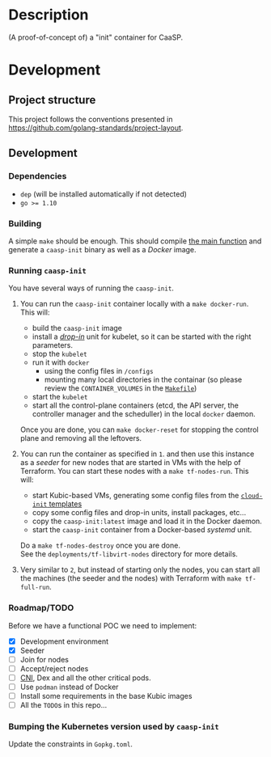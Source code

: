 
# Description

(A proof-of-concept of) a "init" container for CaaSP.

# Development

## Project structure

This project follows the conventions presented in https://github.com/golang-standards/project-layout.

## Development

### Dependencies

* `dep` (will be installed automatically if not detected)
* `go >= 1.10`

### Building

A simple `make` should be enough. This should compile [the main
function](cmd/caasp-init/main.go) and generate a `caasp-init` binary as
well as a _Docker_ image.

### Running `caasp-init`

You have several ways of running the `caasp-init`.

1. You can run the `caasp-init` container locally with a
`make docker-run`. This will:
 
   * build the `caasp-init` image
   * install a [_drop-in_](init/kubelet.drop-in.conf) unit for
   kubelet, so it can be started with the right parameters.
   * stop the `kubelet`
   * run it with `docker`
     * using the config files in `/configs`
     * mounting many local directories in the containar (so
     please review the `CONTAINER_VOLUMES` in the [`Makefile`](Makefile))
   * start the `kubelet` 
   * start all the control-plane containers (etcd, the API server,
   the controller manager and the scheduller) in the local
   `docker` daemon.
   
   Once you are done, you can `make docker-reset` for stopping the
   control plane and removing all the leftovers.
 
2. You can run the container as specified in `1`. and then use this
instance as a _seeder_ for new nodes that are started in VMs with
the help of Terraform. You can start these nodes with a
`make tf-nodes-run`. This will:
  
   * start Kubic-based VMs, generating some config files from
   the [`cloud-init` templates](deployments/cloud-init)
   * copy some config files and drop-in units, install packages, etc...
   * copy the `caasp-init:latest` image and load it in the Docker daemon.
   * start the `caasp-init` container from a Docker-based
   _systemd_ unit.  

   Do a `make tf-nodes-destroy` once you are done.   
   See the `deployments/tf-libvirt-nodes` directory for more details.

3. Very similar to `2`,  but instead of starting only the nodes,
you can start all the machines (the seeder and the nodes) with Terraform
with `make tf-full-run`.

### Roadmap/TODO

Before we have a functional POC we need to implement:

* [X] Development environment
* [X] Seeder
* [ ] Join for nodes
* [ ] Accept/reject nodes
* [ ] [CNI](pkg/cni), Dex and all the other critical pods.
* [ ] Use `podman` instead of Docker
* [ ] Install some requirements in the base Kubic images
* [ ] All the `TODO`s in this repo...

### Bumping the Kubernetes version used by `caasp-init`

Update the constraints in `Gopkg.toml`.


